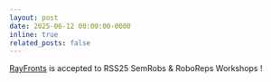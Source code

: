 ```yaml
---
layout: post
date: 2025-06-12 00:00:00-0000
inline: true
related_posts: false
---
```

<a href='https://rayfronts.github.io/'>RayFronts</a> is accepted to RSS25 SemRobs & RoboReps Workshops !